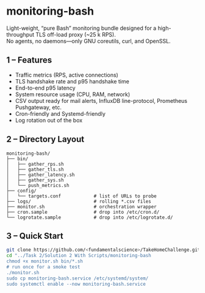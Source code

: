 # monitoring-bash

Light-weight, “pure Bash” monitoring bundle designed for a high-throughput
TLS off-load proxy (~25 k RPS).  
No agents, no daemons—only GNU coreutils, curl, and OpenSSL.

## 1 – Features

* Traffic metrics (RPS, active connections)
* TLS handshake rate and p95 handshake time
* End-to-end p95 latency
* System resource usage (CPU, RAM, network)
* CSV output ready for mail alerts, InfluxDB line-protocol, Prometheus
  Pushgateway, etc.
* Cron-friendly and Systemd-friendly
* Log rotation out of the box

## 2 – Directory Layout
```
monitoring-bash/
├── bin/
│   ├── gather_rps.sh
│   ├── gather_tls.sh
│   ├── gather_latency.sh
│   ├── gather_sys.sh
│   └── push_metrics.sh         
├── config/
│   └── targets.conf            # list of URLs to probe
├── logs/                       # rolling *.csv files
├── monitor.sh                  # orchestration wrapper
├── cron.sample                 # drop into /etc/cron.d/
└── logrotate.sample            # drop into /etc/logrotate.d/
```
## 3 – Quick Start

```bash
git clone https://github.com/<fundamentalscience>/TakeHomeChallenge.git
cd "../Task 2/Solution 2 With Scripts/monitoring-bash
chmod +x monitor.sh bin/*.sh
# run once for a smoke test
./monitor.sh
sudo cp monitoring-bash.service /etc/systemd/system/
sudo systemctl enable --now monitoring-bash.service
